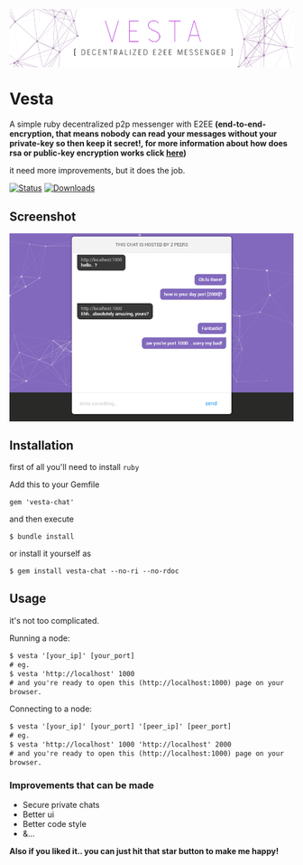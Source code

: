 <p align="center"><img src="./banner.png" alt="Vesta banner" align="center" /></p>

# Vesta

A simple ruby decentralized p2p messenger with E2EE __(end-to-end-encryption, that means nobody can read your messages without your private-key so then keep it secret!, for more information about how does rsa or public-key encryption works click <a href="https://en.wikipedia.org/wiki/RSA_(cryptosystem)">here</a>)__

it need more improvements, but it does the job.

[![Status](https://img.shields.io/badge/status-works%20fine-9d67e4.svg?style=for-the-badge)](https://github.com/eVanilla/Vesta)
[![Downloads](https://img.shields.io/gem/v/vesta-chat.svg?style=for-the-badge)](https://rubygems.org/gems/vesta-chat)

## Screenshot

<p align="center"><img src="./screenshot.png" alt="Vesta screenshot" align="center" /></p>

## Installation

first of all you'll need to install ```ruby``` 

Add this to your Gemfile
```
gem 'vesta-chat'
```
and then execute
```
$ bundle install
```
or install it yourself as
```
$ gem install vesta-chat --no-ri --no-rdoc
```

## Usage

it's not too complicated.

Running a node:
```
$ vesta '[your_ip]' [your_port]
# eg.
$ vesta 'http://localhost' 1000
# and you're ready to open this (http://localhost:1000) page on your browser.  
``` 
Connecting to a node:
```
$ vesta '[your_ip]' [your_port] '[peer_ip]' [peer_port]
# eg.
$ vesta 'http://localhost' 1000 'http://localhost' 2000
# and you're ready to open this (http://localhost:1000) page on your browser.  
```

### Improvements that can be made
* Secure private chats
* Better ui
* Better code style
* &...

**Also if you liked it.. you can just hit that star button to make me happy!**
